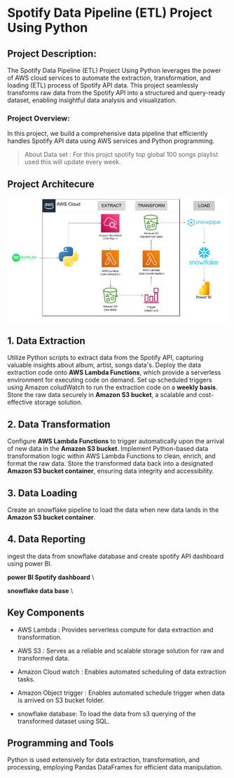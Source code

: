 # Spotify Data Pipeline (ETL) Project Using Python

## Project Description:
The Spotify Data Pipeline (ETL) Project Using Python leverages the power of AWS cloud services to automate the extraction, transformation, and loading (ETL) process of Spotify API data. This project seamlessly transforms raw data from the Spotify API into a structured and query-ready dataset, enabling insightful data analysis and visualization.

### Project Overview:

In this project, we build a comprehensive data pipeline that efficiently handles Spotify API data using AWS services and Python programming.

> About Data set : For this projct spotify top global 100 songs playlist used this will update every week.

## Project Architecure
<img src="Attachments\Spotify ETL Architecture_AWS.png" width=700>

## 1. Data Extraction

Utilize Python scripts to extract data from the Spotify API, capturing valuable insights about album, artist, songs data's.
Deploy the data extraction code onto **AWS Lambda Functions**, which provide a serverless environment for executing code on demand.
Set up scheduled triggers using Amazon coludWatch to run the extraction code on a **weekly basis**.
Store the raw data securely in **Amazon S3 bucket**, a scalable and cost-effective storage solution.

## 2. Data Transformation

Configure **AWS Lambda Functions** to trigger automatically upon the arrival of new data in the **Amazon S3 bucket**.
Implement Python-based data transformation logic within AWS Lambda Functions to clean, enrich, and format the raw data.
Store the transformed data back into a designated **Amazon S3 bucket container**, ensuring data integrity and accessibility.

## 3. Data Loading

Create an snowflake pipeline to load the data when new data lands in the **Amazon S3 bucket container**.

## 4. Data Reporting

ingest the data from snowflake database and create spotify API dashboard using power BI.

**power BI Spotify dashboard** \

**snowflake data base** \

## Key Components

- AWS Lambda : Provides serverless compute for data extraction and transformation.

- AWS S3 : Serves as a reliable and scalable storage solution for raw and transformed data.

- Amazon Cloud watch : Enables automated scheduling of data extraction tasks.

- Amazon Object trigger : Enables automated schedule trigger when data is arrived on S3 bucket folder.

- snowflake database: To load the data from s3 querying of the transformed dataset using SQL.

## Programming and Tools

Python is used extensively for data extraction, transformation, and processing, employing Pandas DataFrames for efficient data manipulation.
